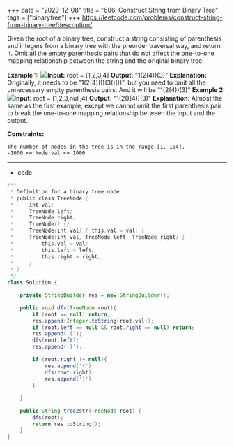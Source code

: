+++
date = "2023-12-08"
title = "606. Construct String from Binary Tree"
tags = ["binarytree"]
+++
https://leetcode.com/problems/construct-string-from-binary-tree/description/


Given the root of a binary tree, construct a string consisting of parenthesis and integers from a binary tree with the preorder traversal way, and return it.
Omit all the empty parenthesis pairs that do not affect the one-to-one mapping relationship between the string and the original binary tree.
 
**Example 1:**
![](https://assets.leetcode.com/uploads/2021/05/03/cons1-tree.jpg)**Input:** root = [1,2,3,4] **Output:** "1(2(4))(3)" **Explanation:** Originally, it needs to be "1(2(4)())(3()())", but you need to omit all the unnecessary empty parenthesis pairs. And it will be "1(2(4))(3)" 
**Example 2:**
![](https://assets.leetcode.com/uploads/2021/05/03/cons2-tree.jpg)**Input:** root = [1,2,3,null,4] **Output:** "1(2()(4))(3)" **Explanation:** Almost the same as the first example, except we cannot omit the first parenthesis pair to break the one-to-one mapping relationship between the input and the output. 
 
**Constraints:**
 	
	The number of nodes in the tree is in the range [1, 104]. 	
	-1000 <= Node.val <= 1000

---
- code
```java
/**
 * Definition for a binary tree node.
 * public class TreeNode {
 *     int val;
 *     TreeNode left;
 *     TreeNode right;
 *     TreeNode() {}
 *     TreeNode(int val) { this.val = val; }
 *     TreeNode(int val, TreeNode left, TreeNode right) {
 *         this.val = val;
 *         this.left = left;
 *         this.right = right;
 *     }
 * }
 */
class Solution {

    private StringBuilder res = new StringBuilder();

    public void dfs(TreeNode root){
        if (root == null) return;
        res.append(Integer.toString(root.val));
        if (root.left == null && root.right == null) return;
        res.append('(');
        dfs(root.left);
        res.append(')');

        if (root.right != null){
            res.append('(');
            dfs(root.right);
            res.append(')');
        }
        
    }

    public String tree2str(TreeNode root) {
        dfs(root);
        return res.toString();
    }
}
```
